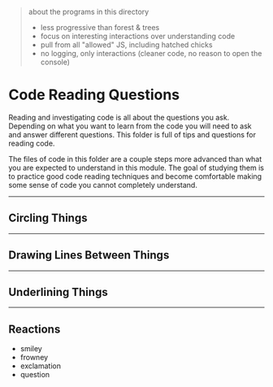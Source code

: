 <!-- language leveling

  use only features listed in the README
  - eggs through hatched chicks
-->

> about the programs in this directory
>
> - less progressive than forest & trees
> - focus on interesting interactions over understanding code
> - pull from all "allowed" JS, including hatched chicks
> - no logging, only interactions (cleaner code, no reason to open the console)

# Code Reading Questions

Reading and investigating code is all about the questions you ask. Depending on what you want to learn from the code you will need to ask and answer different questions. This folder is full of tips and questions for reading code.

The files of code in this folder are a couple steps more advanced than what you are expected to understand in this module. The goal of studying them is to practice good code reading techniques and become comfortable making some sense of code you cannot completely understand.

---

## Circling Things

---

## Drawing Lines Between Things

---

## Underlining Things

---

## Reactions

- smiley
- frowney
- exclamation
- question
